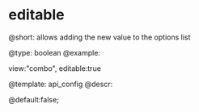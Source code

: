 editable
=============

@short: allows adding the new value to the options list
	

@type: boolean
@example:

view:"combo", editable:true

@template:	api_config
@descr:

@default:false;


